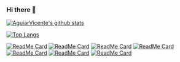 ### Hi there 👋

<!--
**AguiarVicente/AguiarVicente** is a ✨ _special_ ✨ repository because its `README.md` (this file) appears on your GitHub profile.

Here are some ideas to get you started:

- 🔭 I’m currently working on ...
- 🌱 I’m currently learning ...
- 👯 I’m looking to collaborate on ...
- 🤔 I’m looking for help with ...
- 💬 Ask me about ...
- 📫 How to reach me: ...
- 😄 Pronouns: ...
- ⚡ Fun fact: ...
-->

<!--
```text
🌞 Morning    95 commits     █████████████████████████████████████████░░░░░░░░░░░░░░░░░░   30.55% 
🌆 Daytime    78 commits     ████████████████████████████████████████░░░░░░░░░░░░░░░░░░░   25.08% 
🌃 Evening    112 commits    ███████████████████████████████████████████░░░░░░░░░░░░░░░░   36.01% 
🌙 Night      26 commits     ████████████████████████████████████░░░░░░░░░░░░░░░░░░░░░░░   8.36%

```
-->


[![AguiarVicente's github stats](https://github-readme-stats.vercel.app/api?username=AguiarVicente&show_icons=true&theme=radical)](https://github.com/anuraghazra/github-readme-stats)

[![Top Langs](https://github-readme-stats.vercel.app/api/top-langs/?username=AguiarVicente&layout=compact)](https://github.com/anuraghazra/github-readme-stats)

[![ReadMe Card](https://github-readme-stats.vercel.app/api/pin/?username=AguiarVicente&repo=revisao_javascript)](https://github.com/AguiarVicente/revisao_javascript)
[![ReadMe Card](https://github-readme-stats.vercel.app/api/pin/?username=AguiarVicente&repo=curso_python)](https://github.com/AguiarVicente/curso_python)
[![ReadMe Card](https://github-readme-stats.vercel.app/api/pin/?username=AguiarVicente&repo=Codewars)](https://github.com/AguiarVicente/Codewars)
[![ReadMe Card](https://github-readme-stats.vercel.app/api/pin/?username=AguiarVicente&repo=curso_typescript)](https://github.com/AguiarVicente/curso_typescript)
[![ReadMe Card](https://github-readme-stats.vercel.app/api/pin/?username=AguiarVicente&repo=dashboard)](https://github.com/AguiarVicente/dashboard)
[![ReadMe Card](https://github-readme-stats.vercel.app/api/pin/?username=AguiarVicente&repo=curso_angular)](https://github.com/AguiarVicente/curso_angular)
[![ReadMe Card](https://github-readme-stats.vercel.app/api/pin/?username=AguiarVicente&repo=Codility)](https://github.com/AguiarVicente/Codility)
